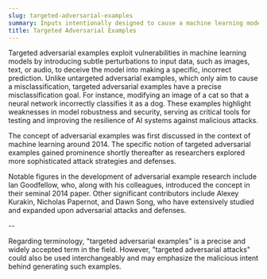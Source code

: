 ```yaml
---
slug: targeted-adversarial-examples
summary: Inputs intentionally designed to cause a machine learning model to misclassify them into a specific, incorrect category.
title: Targeted Adversarial Examples
---
```


Targeted adversarial examples exploit vulnerabilities in machine learning models by introducing subtle perturbations to input data, such as images, text, or audio, to deceive the model into making a specific, incorrect prediction. Unlike untargeted adversarial examples, which only aim to cause a misclassification, targeted adversarial examples have a precise misclassification goal. For instance, modifying an image of a cat so that a neural network incorrectly classifies it as a dog. These examples highlight weaknesses in model robustness and security, serving as critical tools for testing and improving the resilience of AI systems against malicious attacks.

The concept of adversarial examples was first discussed in the context of machine learning around 2014. The specific notion of targeted adversarial examples gained prominence shortly thereafter as researchers explored more sophisticated attack strategies and defenses.

Notable figures in the development of adversarial example research include Ian Goodfellow, who, along with his colleagues, introduced the concept in their seminal 2014 paper. Other significant contributors include Alexey Kurakin, Nicholas Papernot, and Dawn Song, who have extensively studied and expanded upon adversarial attacks and defenses.

--

Regarding terminology, "targeted adversarial examples" is a precise and widely accepted term in the field. However, "targeted adversarial attacks" could also be used interchangeably and may emphasize the malicious intent behind generating such examples.